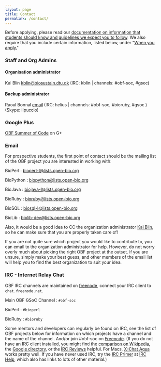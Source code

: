 ```yaml
---
layout: page
title: Contact
permalink: /contact/
---
```


Before applying, please read our [documentation on information that students
should know and guidelines we expect you to follow](/guide/). We also require that you
include certain information, listed below, under "[When you apply.](/guide/#when-you-apply)"

### Staff and Org Admins

#### Organisation administrator
Kai Blin [kblin@biosustain.dtu.dk](mailto:kblin@biosustain.dtu.dk) (IRC: kblin | channels: #obf-soc, #gsoc)

#### Backup administrator
Raoul Bonnal [email](mailto:ilpuccio.febo@gmail.com) (IRC: helius | channels: #obf-soc, #bioruby, #gsoc ) (Skype: ilpuccio)

### Google Plus
[OBF Summer of Code](https://plus.google.com/communities/103096212020630764091) on G+

### Email
For prospective students, the first point of contact should be the mailing list
of the OBF project you are interested in working with:

BioPerl
: [bioperl-l@lists.open-bio.org](mailto:bioperl-l@lists.open-bio.org)

BioPython
: [biopython@lists.open-bio.org](mailto:biopython@lists.open-bio.org)

BioJava
: [biojava-l@lists.open-bio.org](mailto:biojava-l@lists.open-bio.org)

BioRuby
: [bioruby@lists.open-bio.org](mailto:bioruby@lists.open-bio.org)

BioSQL
: [biosql-l@lists.open-bio.org](mailto:biosql-l@lists.open-bio.org)

BioLib
: [biolib-dev@lists.open-bio.org](mailto:biolib-dev@lists.open-bio.org)

Also, it would be a good idea to CC the organization administrator [Kai
Blin](mailto:kblin@biosustain.dtu.dk), so he can make sure that you are properly
taken care of!

If you are not quite sure which project you would like to contribute to, you
can email to the organization administrator for help. However, do not worry
overly much about picking the right OBF project at the outset. If you are
unsure, simply make your best guess, and other members of the email list will
help you to find the best organization to suit your idea.

### IRC - Internet Relay Chat

OBF IRC channels are maintained on [freenode](http://freenode.net/), connect your IRC client to `chat.freenode.net`.

Main OBF GSoC Channel
: `#obf-soc`

BioPerl
: `#bioperl`

BioRuby
: `#bioruby`

Some mentors and developers can regularly be found on IRC, see the list of OBF
projects below for information on which projects have a channel and the name of
the channel. And/or join #obf-soc on [Freenode](http://freenode.net/). (If you
do not have an IRC client installed, you might find the [comparison on
Wikipedia](http://en.wikipedia.org/wiki/List_of_IRC_clients), the [Google
directory](http://directory.google.com/Top/Computers/Software/Internet/Clients/Chat/IRC/),
or the [IRC Reviews](http://www.ircreviews.org/clients/) helpful. For Macs,
[X-Chat Aqua](http://en.wikipedia.org/wiki/X-Chat) works pretty well.  If you
have never used IRC, try the [IRC
Primer](http://irchelp.org/irchelp/ircprimer.html) at [IRC
Help](http://irchelp.org/), which also has links to lots of other material.)
